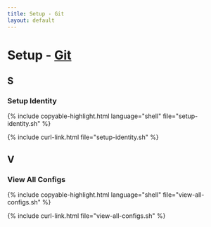 ```yaml
---
title: Setup - Git
layout: default
---
```


# Setup - [Git](../)

## S

### Setup Identity

{% include copyable-highlight.html
    language="shell"
    file="setup-identity.sh"
%}

{% include curl-link.html file="setup-identity.sh" %}

## V

### View All Configs

{% include copyable-highlight.html
    language="shell"
    file="view-all-configs.sh"
%}

{% include curl-link.html file="view-all-configs.sh" %}
